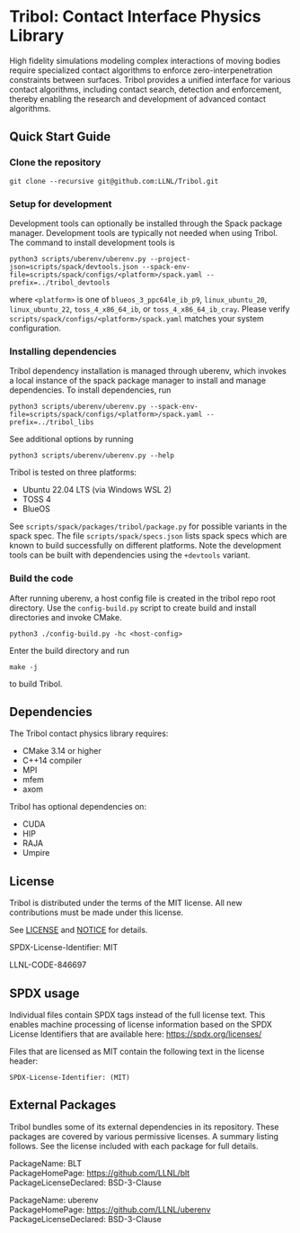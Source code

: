 # Tribol: Contact Interface Physics Library

High fidelity simulations modeling complex interactions of moving bodies require specialized contact algorithms to
enforce zero-interpenetration constraints between surfaces. Tribol provides a unified interface for various 
contact algorithms, including contact search, detection and enforcement, thereby enabling the research and development 
of advanced contact algorithms.

## Quick Start Guide

### Clone the repository

```
git clone --recursive git@github.com:LLNL/Tribol.git
```

### Setup for development

Development tools can optionally be installed through the Spack package manager. Development tools are typically not
needed when using Tribol. The command to install development tools is
```
python3 scripts/uberenv/uberenv.py --project-json=scripts/spack/devtools.json --spack-env-file=scripts/spack/configs/<platform>/spack.yaml --prefix=../tribol_devtools
```
where `<platform>` is one of `blueos_3_ppc64le_ib_p9`, `linux_ubuntu_20`, `linux_ubuntu_22`, `toss_4_x86_64_ib`, or
`toss_4_x86_64_ib_cray`. Please verify `scripts/spack/configs/<platform>/spack.yaml` matches your system configuration.

### Installing dependencies

Tribol dependency installation is managed through uberenv, which invokes a local instance of the spack package manager
to install and manage dependencies. To install dependencies, run

```
python3 scripts/uberenv/uberenv.py --spack-env-file=scripts/spack/configs/<platform>/spack.yaml --prefix=../tribol_libs
```

See additional options by running

```
python3 scripts/uberenv/uberenv.py --help
```

Tribol is tested on three platforms: 
- Ubuntu 22.04 LTS (via Windows WSL 2)
- TOSS 4
- BlueOS

See `scripts/spack/packages/tribol/package.py` for possible variants in the spack spec. The file
`scripts/spack/specs.json` lists spack specs which are known to build successfully on different platforms.  Note the
development tools can be built with dependencies using the `+devtools` variant.

### Build the code

After running uberenv, a host config file is created in the tribol repo root directory.  Use the `config-build.py`
script to create build and install directories and invoke CMake.

```
python3 ./config-build.py -hc <host-config>
```

Enter the build directory and run

```
make -j
```

to build Tribol.


## Dependencies

The Tribol contact physics library requires:
- CMake 3.14 or higher
- C++14 compiler
- MPI
- mfem
- axom

Tribol has optional dependencies on:
- CUDA
- HIP
- RAJA
- Umpire

## License

Tribol is distributed under the terms of the MIT license. All new contributions must be 
made under this license.

See [LICENSE](LICENSE) and [NOTICE](NOTICE) for details.

SPDX-License-Identifier: MIT

LLNL-CODE-846697

## SPDX usage

Individual files contain SPDX tags instead of the full license text.
This enables machine processing of license information based on the SPDX
License Identifiers that are available here: https://spdx.org/licenses/

Files that are licensed as MIT contain the following
text in the license header:

    SPDX-License-Identifier: (MIT)

## External Packages

Tribol bundles some of its external dependencies in its repository.  These
packages are covered by various permissive licenses.  A summary listing
follows.  See the license included with each package for full details.


[//]: # (Note: The spaces at the end of each line below add line breaks)

PackageName: BLT  
PackageHomePage: https://github.com/LLNL/blt  
PackageLicenseDeclared: BSD-3-Clause  

PackageName: uberenv  
PackageHomePage: https://github.com/LLNL/uberenv  
PackageLicenseDeclared: BSD-3-Clause  
